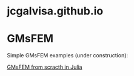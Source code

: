 # jcgalvisa.github.io

<h1> GMsFEM </h1>
Simple GMsFEM examples (under construction):
<html>
<body>


<a href="https://jcgalvisa.github.io/GMsFEM/GMsFEM_Julia/gmsfemexplained.html" class="button">GMsFEM from scracth in Julia</a>

